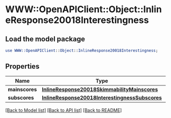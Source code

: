 # WWW::OpenAPIClient::Object::InlineResponse20018Interestingness

## Load the model package
```perl
use WWW::OpenAPIClient::Object::InlineResponse20018Interestingness;
```

## Properties
Name | Type | Description | Notes
------------ | ------------- | ------------- | -------------
**mainscores** | [**InlineResponse20018SkimmabilityMainscores**](InlineResponse20018SkimmabilityMainscores.md) |  | [optional] 
**subscores** | [**InlineResponse20018InterestingnessSubscores**](InlineResponse20018InterestingnessSubscores.md) |  | [optional] 

[[Back to Model list]](../README.md#documentation-for-models) [[Back to API list]](../README.md#documentation-for-api-endpoints) [[Back to README]](../README.md)


